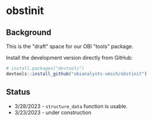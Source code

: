 # obstinit

## Background

This is the "draft" space for our OBI "tools" package.

Install the development version directly from GitHub:

``` r
# install.packages("devtools")
devtools::install_github("obianalysts-umich/obstinit")
```

## Status

* 3/28/2023 - `structure_data` function is usable. 
* 3/23/2023 - under construction
